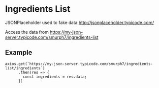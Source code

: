 # Ingredients List
JSONPlaceholder used to fake data http://jsonplaceholder.typicode.com/

Access the data from https://my-json-server.typicode.com/smurph7/ingredients-list

## Example
```
axios.get(`https://my-json-server.typicode.com/smurph7/ingredients-list/ingredients`)
      .then(res => {
        const ingredients = res.data;
      })
```
